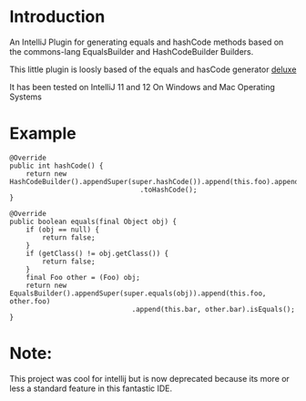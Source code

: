 # Introduction #

An IntelliJ Plugin for generating equals and hashCode methods based on the commons-lang
EqualsBuilder and HashCodeBuilder Builders.

This little plugin is loosly based of the equals and hasCode generator [deluxe](https://github.com/mjedynak/EqualsHashCodeDeluxeGenerator)

It has been tested on IntelliJ 11 and 12
On Windows and Mac Operating Systems

# Example #

    @Override
    public int hashCode() {
        return new HashCodeBuilder().appendSuper(super.hashCode()).append(this.foo).append(this.bar)
                                    .toHashCode();
    }

    @Override
    public boolean equals(final Object obj) {
        if (obj == null) {
            return false;
        }
        if (getClass() != obj.getClass()) {
            return false;
        }
        final Foo other = (Foo) obj;
        return new EqualsBuilder().appendSuper(super.equals(obj)).append(this.foo, other.foo)
                                  .append(this.bar, other.bar).isEquals();
    }

# Note:

This project was cool for intellij but is now deprecated because its more or less a standard feature in this fantastic IDE.
